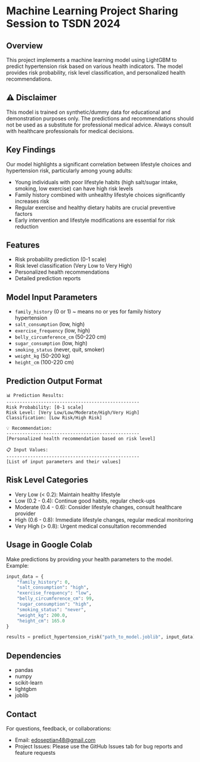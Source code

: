 # Machine Learning Project Sharing Session to TSDN 2024

## Overview
This project implements a machine learning model using LightGBM to predict hypertension risk based on various health indicators. The model provides risk probability, risk level classification, and personalized health recommendations.

## ⚠️ Disclaimer
This model is trained on synthetic/dummy data for educational and demonstration purposes only. The predictions and recommendations should not be used as a substitute for professional medical advice. Always consult with healthcare professionals for medical decisions.

## Key Findings
Our model highlights a significant correlation between lifestyle choices and hypertension risk, particularly among young adults:
- Young individuals with poor lifestyle habits (high salt/sugar intake, smoking, low exercise) can have high risk levels
- Family history combined with unhealthy lifestyle choices significantly increases risk
- Regular exercise and healthy dietary habits are crucial preventive factors
- Early intervention and lifestyle modifications are essential for risk reduction

## Features
- Risk probability prediction (0-1 scale)
- Risk level classification (Very Low to Very High)
- Personalized health recommendations
- Detailed prediction reports

## Model Input Parameters
- `family_history` (0 or 1) ~ means no or yes for family history hypertension
- `salt_consumption` (low, high)
- `exercise_frequency` (low, high)
- `belly_circumference_cm` (50-220 cm)
- `sugar_consumption` (low, high)
- `smoking_status` (never, quit, smoker)
- `weight_kg` (50-200 kg)
- `height_cm` (100-220 cm)

## Prediction Output Format
```
📊 Prediction Results:
--------------------------------------------------
Risk Probability: [0-1 scale]
Risk Level: [Very Low/Low/Moderate/High/Very High]
Classification: [Low Risk/High Risk]

💡 Recommendation:
--------------------------------------------------
[Personalized health recommendation based on risk level]

📋 Input Values:
--------------------------------------------------
[List of input parameters and their values]
```

## Risk Level Categories
- Very Low (< 0.2): Maintain healthy lifestyle
- Low (0.2 - 0.4): Continue good habits, regular check-ups
- Moderate (0.4 - 0.6): Consider lifestyle changes, consult healthcare provider
- High (0.6 - 0.8): Immediate lifestyle changes, regular medical monitoring
- Very High (> 0.8): Urgent medical consultation recommended

## Usage in Google Colab
Make predictions by providing your health parameters to the model. Example:
```python
input_data = {
    "family_history": 0,
    "salt_consumption": "high",
    "exercise_frequency": "low",
    "belly_circumference_cm": 99,
    "sugar_consumption": "high",
    "smoking_status": "never",
    "weight_kg": 200.0,
    "height_cm": 165.0
}

results = predict_hypertension_risk("path_to_model.joblib", input_data)
```

## Dependencies
- pandas
- numpy
- scikit-learn
- lightgbm
- joblib


## Contact
For questions, feedback, or collaborations:

- Email: edoseptian48@gmail.com
- Project Issues: Please use the GitHub Issues tab for bug reports and feature requests
